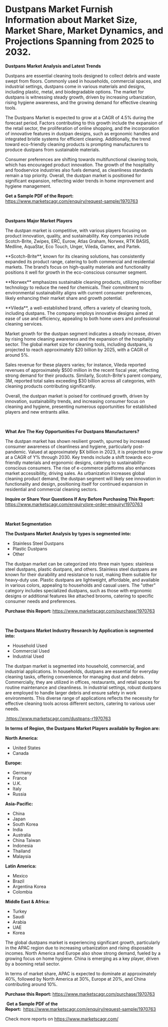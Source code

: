 <p><h1>Dustpans Market Furnish Information about Market Size, Market Share, Market Dynamics, and Projections Spanning from 2025 to 2032.</h1></p><p><strong>Dustpans Market Analysis and Latest Trends</strong></p>
<p><p>Dustpans are essential cleaning tools designed to collect debris and waste swept from floors. Commonly used in households, commercial spaces, and industrial settings, dustpans come in various materials and designs, including plastic, metal, and biodegradable options. The market for dustpans is witnessing steady growth, driven by increasing urbanization, rising hygiene awareness, and the growing demand for effective cleaning tools.</p><p>The Dustpans Market is expected to grow at a CAGR of 4.5% during the forecast period. Factors contributing to this growth include the expansion of the retail sector, the proliferation of online shopping, and the incorporation of innovative features in dustpan designs, such as ergonomic handles and integrated bristle systems for efficient cleaning. Additionally, the trend toward eco-friendly cleaning products is prompting manufacturers to produce dustpans from sustainable materials.</p><p>Consumer preferences are shifting towards multifunctional cleaning tools, which has encouraged product innovation. The growth of the hospitality and foodservice industries also fuels demand, as cleanliness standards remain a top priority. Overall, the dustpan market is positioned for significant expansion, reflecting wider trends in home improvement and hygiene management.</p></p>
<p><strong>Get a Sample PDF of the Report:&nbsp;</strong> <a href="https://www.marketscagr.com/enquiry/request-sample/1970763?utm_campaign=3269&utm_medium=2&utm_source=Github&utm_content=ia&utm_term=05042025&utm_id=dustpans">https://www.marketscagr.com/enquiry/request-sample/1970763</a></p>
<p>&nbsp;</p>
<p><strong>Dustpans Major Market Players</strong></p>
<p><p>The dustpan market is competitive, with various players focusing on product innovation, quality, and sustainability. Key companies include Scotch-Brite, Zwipes, ERC, Eurow, Atlas Graham, Norwex, RTK BASIS, Medline, AquaStar, Eco Touch, Unger, Vileda, Gamex, and Partek.</p><p>**Scotch-Brite**, known for its cleaning solutions, has consistently expanded its product range, catering to both commercial and residential markets. The brand’s focus on high-quality materials and functionality positions it well for growth in the eco-conscious consumer segment.</p><p>**Norwex** emphasizes sustainable cleaning products, utilizing microfiber technology to reduce the need for chemicals. Their commitment to environmental sustainability aligns with current consumer preferences, likely enhancing their market share and growth potential.</p><p>**Vileda**, a well-established brand, offers a variety of cleaning tools, including dustpans. The company employs innovative designs aimed at ease of use and efficiency, appealing to both home users and professional cleaning services.</p><p>Market growth for the dustpan segment indicates a steady increase, driven by rising home cleaning awareness and the expansion of the hospitality sector. The global market size for cleaning tools, including dustpans, is projected to reach approximately $20 billion by 2025, with a CAGR of around 5%.</p><p>Sales revenue for these players varies; for instance, Vileda reported revenues of approximately $500 million in the recent fiscal year, reflecting strong demand for their products. Similarly, Scotch-Brite's parent company, 3M, reported total sales exceeding $30 billion across all categories, with cleaning products contributing significantly.</p><p>Overall, the dustpan market is poised for continued growth, driven by innovation, sustainability trends, and increasing consumer focus on cleaning and hygiene, presenting numerous opportunities for established players and new entrants alike.</p></p>
<p>&nbsp;</p>
<p><strong>What Are The Key Opportunities For Dustpans Manufacturers?</strong></p>
<p><p>The dustpan market has shown resilient growth, spurred by increased consumer awareness of cleanliness and hygiene, particularly post-pandemic. Valued at approximately $X billion in 2023, it is projected to grow at a CAGR of Y% through 2030. Key trends include a shift towards eco-friendly materials and ergonomic designs, catering to sustainability-conscious consumers. The rise of e-commerce platforms also enhances market accessibility, driving sales. As urbanization increases global cleaning product demand, the dustpan segment will likely see innovation in functionality and design, positioning itself for continued expansion in residential and commercial cleaning sectors.</p></p>
<p><strong>Inquire or Share Your Questions If Any Before Purchasing This Report:</strong> <a href="https://www.marketscagr.com/enquiry/pre-order-enquiry/1970763?utm_campaign=3269&utm_medium=2&utm_source=Github&utm_content=ia&utm_term=05042025&utm_id=dustpans">https://www.marketscagr.com/enquiry/pre-order-enquiry/1970763</a></p>
<p>&nbsp;</p>
<p><strong>Market Segmentation</strong></p>
<p><strong>The Dustpans Market Analysis by types is segmented into:</strong></p>
<p><ul><li>Stainless Steel Dustpans</li><li>Plastic Dustpans</li><li>Other</li></ul></p>
<p><p>The dustpan market can be categorized into three main types: stainless steel dustpans, plastic dustpans, and others. Stainless steel dustpans are known for their durability and resistance to rust, making them suitable for heavy-duty use. Plastic dustpans are lightweight, affordable, and available in various colors, appealing to households and casual users. The "other" category includes specialized dustpans, such as those with ergonomic designs or additional features like attached brooms, catering to specific consumer needs and preferences.</p></p>
<p><strong>Purchase this Report:&nbsp;</strong><a href="https://www.marketscagr.com/purchase/1970763?utm_campaign=3269&utm_medium=2&utm_source=Github&utm_content=ia&utm_term=05042025&utm_id=dustpans">https://www.marketscagr.com/purchase/1970763</a></p>
<p>&nbsp;</p>
<p><strong>The Dustpans Market Industry Research by Application is segmented into:</strong></p>
<p><ul><li>Household Used</li><li>Commercial Used</li><li>Industrial Used</li></ul></p>
<p><p>The dustpan market is segmented into household, commercial, and industrial applications. In households, dustpans are essential for everyday cleaning tasks, offering convenience for managing dust and debris. Commercially, they are utilized in offices, restaurants, and retail spaces for routine maintenance and cleanliness. In industrial settings, robust dustpans are employed to handle larger debris and ensure safety in work environments. This diverse range of applications reflects the necessity for effective cleaning tools across different sectors, catering to various user needs.</p></p>
<p><a href="https://www.marketscagr.com/dustpans-r1970763?utm_campaign=3269&utm_medium=2&utm_source=Github&utm_content=ia&utm_term=05042025&utm_id=dustpans">&nbsp;https://www.marketscagr.com/dustpans-r1970763</a></p>
<p><strong>In terms of Region, the Dustpans Market Players available by Region are:</strong></p>
<p>
    <p> <strong> North America: </strong>
        <ul>
            <li>United States</li>
            <li>Canada</li>
        </ul>
        </p> 
    <p> <strong> Europe: </strong>
        <ul>
            <li>Germany</li>
            <li>France</li>
            <li>U.K.</li>
            <li>Italy</li>
            <li>Russia</li>
        </ul>
        </p> 
    <p> <strong> Asia-Pacific: </strong>
        <ul>
            <li>China</li>
            <li>Japan</li>
            <li>South Korea</li>
            <li>India</li>
            <li>Australia</li>
            <li>China Taiwan</li>
            <li>Indonesia</li>
            <li>Thailand</li>
            <li>Malaysia</li>
        </ul>
        </p> 
    <p> <strong> Latin America: </strong>
        <ul>
            <li>Mexico</li>
            <li>Brazil</li>
            <li>Argentina Korea</li>
            <li>Colombia</li>
        </ul>
        </p> 
    <p> <strong> Middle East & Africa: </strong>
        <ul>
            <li>Turkey</li>
            <li>Saudi</li>
            <li>Arabia</li>
            <li>UAE</li>
            <li>Korea</li>
        </ul>
    </p>
    </p>
<p><p>The global dustpans market is experiencing significant growth, particularly in the APAC region due to increasing urbanization and rising disposable incomes. North America and Europe also show strong demand, fueled by a growing focus on home hygiene. China is emerging as a key player, driven by a booming retail sector. </p><p>In terms of market share, APAC is expected to dominate at approximately 40%, followed by North America at 30%, Europe at 20%, and China contributing around 10%. </p></p>
<p><strong>Purchase this Report: </strong><a href="https://www.marketscagr.com/purchase/1970763?utm_campaign=3269&utm_medium=2&utm_source=Github&utm_content=ia&utm_term=05042025&utm_id=dustpans">https://www.marketscagr.com/purchase/1970763</a></p>
<p>&nbsp;<strong>Get a Sample PDF of the Report:&nbsp;&nbsp;</strong><a href="https://www.marketscagr.com/enquiry/request-sample/1970763?utm_campaign=3269&utm_medium=2&utm_source=Github&utm_content=ia&utm_term=05042025&utm_id=dustpans">https://www.marketscagr.com/enquiry/request-sample/1970763</a></p>
<p><strong></strong></p>
<p>Check more reports on <a href="https://www.marketscagr.com/?utm_campaign=3269&utm_medium=2&utm_source=Github&utm_content=ia&utm_term=05042025&utm_id=dustpans">https://www.marketscagr.com/</a></p>